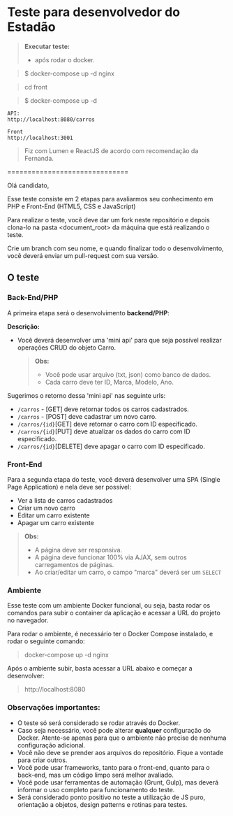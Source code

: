 # Teste para desenvolvedor do Estadão

> **Executar teste:**
>
> - após rodar o docker.

> \$ docker-compose up -d nginx

> cd front

> \$ docker-compose up -d

    API:
    http://localhost:8080/carros

    Front
    http://localhost:3001

> Fiz com Lumen e ReactJS de acordo com recomendação da Fernanda.

==============================

Olá candidato,

Esse teste consiste em 2 etapas para avaliarmos seu conhecimento em PHP e Front-End (HTML5, CSS e JavaScript)

Para realizar o teste, você deve dar um fork neste repositório e depois clona-lo na pasta <document_root> da máquina que está realizando o teste.

Crie um branch com seu nome, e quando finalizar todo o desenvolvimento, você deverá enviar um pull-request com sua versão.

## O teste

### Back-End/PHP

A primeira etapa será o desenvolvimento **backend/PHP**:

**Descrição:**

- Você deverá desenvolver uma 'mini api' para que seja possível realizar operações CRUD do objeto Carro.
  > **Obs:**
  >
  > - Você pode usar arquivo (txt, json) como banco de dados.
  > - Cada carro deve ter ID, Marca, Modelo, Ano.

Sugerimos o retorno dessa 'mini api' nas seguinte urls:

- `/carros` - [GET] deve retornar todos os carros cadastrados.
- `/carros` - [POST] deve cadastrar um novo carro.
- `/carros/{id}`[GET] deve retornar o carro com ID especificado.
- `/carros/{id}`[PUT] deve atualizar os dados do carro com ID especificado.
- `/carros/{id}`[DELETE] deve apagar o carro com ID especificado.

### Front-End

Para a segunda etapa do teste, você deverá desenvolver uma SPA (Single Page Application) e nela deve ser possível:

- Ver a lista de carros cadastrados
- Criar um novo carro
- Editar um carro existente
- Apagar um carro existente

> **Obs:**
>
> - A página deve ser responsiva.
> - A página deve funcionar 100% via AJAX, sem outros carregamentos de páginas.
> - Ao criar/editar um carro, o campo "marca" deverá ser um `SELECT`

### Ambiente

Esse teste com um ambiente Docker funcional, ou seja, basta rodar os comandos para subir o container da aplicação e acessar a URL do projeto no navegador.

Para rodar o ambiente, é necessário ter o Docker Compose instalado, e rodar o seguinte comando:

> docker-compose up -d nginx

Após o ambiente subir, basta acessar a URL abaixo e começar a desenvolver:

> http://localhost:8080

### Observações importantes:

- O teste só será considerado se rodar através do Docker.
- Caso seja necessário, você pode alterar **qualquer** configuração do Docker. Atente-se apenas para que o ambiente não precise de nenhuma configuração adicional.
- Você não deve se prender aos arquivos do repositório. Fique a vontade para criar outros.
- Você pode usar frameworks, tanto para o front-end, quanto para o back-end, mas um código limpo será melhor avaliado.
- Você pode usar ferramentas de automação (Grunt, Gulp), mas deverá informar o uso completo para funcionamento do teste.
- Será considerado ponto positivo no teste a utilização de JS puro, orientação a objetos, design patterns e rotinas para testes.
